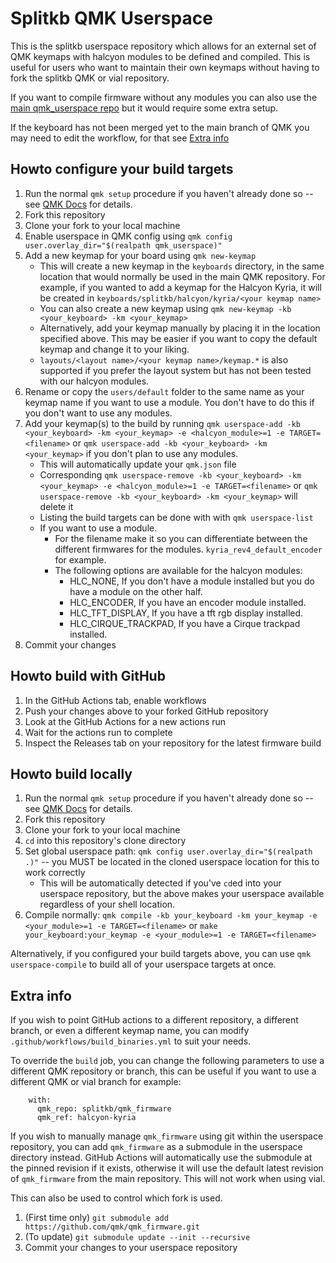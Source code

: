# Splitkb QMK Userspace

This is the splitkb userspace repository which allows for an external set of QMK keymaps with halcyon modules to be defined and compiled. This is useful for users who want to maintain their own keymaps without having to fork the splitkb QMK or vial repository.

If you want to compile firmware without any modules you can also use the [main qmk_userspace repo](https://github.com/qmk/qmk_userspace) but it would require some extra setup.

If the keyboard has not been merged yet to the main branch of QMK you may need to edit the workflow, for that see [Extra info](#extra-info)

## Howto configure your build targets

1. Run the normal `qmk setup` procedure if you haven't already done so -- see [QMK Docs](https://docs.qmk.fm/#/newbs) for details.
1. Fork this repository
1. Clone your fork to your local machine
1. Enable userspace in QMK config using `qmk config user.overlay_dir="$(realpath qmk_userspace)"`
1. Add a new keymap for your board using `qmk new-keymap`
    * This will create a new keymap in the `keyboards` directory, in the same location that would normally be used in the main QMK repository. For example, if you wanted to add a keymap for the Halcyon Kyria, it will be created in `keyboards/splitkb/halcyon/kyria/<your keymap name>`
    * You can also create a new keymap using `qmk new-keymap -kb <your_keyboard> -km <your_keymap>`
    * Alternatively, add your keymap manually by placing it in the location specified above. This may be easier if you want to copy the default keymap and change it to your liking.
    * `layouts/<layout name>/<your keymap name>/keymap.*` is also supported if you prefer the layout system but has not been tested with our halcyon modules.
1. Rename or copy the `users/default` folder to the same name as your keymap name if you want to use a module. You don't have to do this if you don't want to use any modules.
1. Add your keymap(s) to the build by running `qmk userspace-add -kb <your_keyboard> -km <your_keymap> -e <halcyon_module>=1 -e TARGET=<filename>` or `qmk userspace-add -kb <your_keyboard> -km <your_keymap>` if you don't plan to use any modules.
    * This will automatically update your `qmk.json` file
    * Corresponding `qmk userspace-remove -kb <your_keyboard> -km <your_keymap> -e <halcyon_module>=1 -e TARGET=<filename>` or `qmk userspace-remove -kb <your_keyboard> -km <your_keymap>` will delete it
    * Listing the build targets can be done with with `qmk userspace-list`
    * If you want to use a module.
        * For the filename make it so you can differentiate between the different firmwares for the modules. `kyria_rev4_default_encoder` for example.
        * The following options are available for the halcyon modules:
            * HLC_NONE, If you don't have a module installed but you do have a module on the other half.
            * HLC_ENCODER, If you have an encoder module installed.
            * HLC_TFT_DISPLAY, If you have a tft rgb display installed.
            * HLC_CIRQUE_TRACKPAD, If you have a Cirque trackpad installed.
1. Commit your changes


## Howto build with GitHub

1. In the GitHub Actions tab, enable workflows
1. Push your changes above to your forked GitHub repository
1. Look at the GitHub Actions for a new actions run
1. Wait for the actions run to complete
1. Inspect the Releases tab on your repository for the latest firmware build


## Howto build locally

1. Run the normal `qmk setup` procedure if you haven't already done so -- see [QMK Docs](https://docs.qmk.fm/#/newbs) for details.
1. Fork this repository
1. Clone your fork to your local machine
1. `cd` into this repository's clone directory
1. Set global userspace path: `qmk config user.overlay_dir="$(realpath .)"` -- you MUST be located in the cloned userspace location for this to work correctly
    * This will be automatically detected if you've `cd`ed into your userspace repository, but the above makes your userspace available regardless of your shell location.
1. Compile normally: `qmk compile -kb your_keyboard -km your_keymap -e <your_module>=1 -e TARGET=<filename>` or `make your_keyboard:your_keymap -e <your_module>=1 -e TARGET=<filename>`

Alternatively, if you configured your build targets above, you can use `qmk userspace-compile` to build all of your userspace targets at once.


## Extra info

If you wish to point GitHub actions to a different repository, a different branch, or even a different keymap name, you can modify `.github/workflows/build_binaries.yml` to suit your needs.

To override the `build` job, you can change the following parameters to use a different QMK repository or branch, this can be useful if you want to use a different QMK or vial branch for example:
```
    with:
      qmk_repo: splitkb/qmk_firmware
      qmk_ref: halcyon-kyria
```

If you wish to manually manage `qmk_firmware` using git within the userspace repository, you can add `qmk_firmware` as a submodule in the userspace directory instead. GitHub Actions will automatically use the submodule at the pinned revision if it exists, otherwise it will use the default latest revision of `qmk_firmware` from the main repository. This will not work when using vial.

This can also be used to control which fork is used.

1. (First time only) `git submodule add https://github.com/qmk/qmk_firmware.git`
1. (To update) `git submodule update --init --recursive`
1. Commit your changes to your userspace repository
